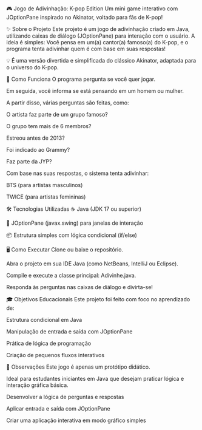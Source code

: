 🎮 Jogo de Adivinhação: K-pop Edition
Um mini game interativo com JOptionPane inspirado no Akinator, voltado para fãs de K-pop!

✨ Sobre o Projeto
Este projeto é um jogo de adivinhação criado em Java, utilizando caixas de diálogo (JOptionPane) para interação com o usuário. A ideia é simples:
Você pensa em um(a) cantor(a) famoso(a) do K-pop, e o programa tenta adivinhar quem é com base em suas respostas!

💡 É uma versão divertida e simplificada do clássico Akinator, adaptada para o universo do K-pop.

🧠 Como Funciona
O programa pergunta se você quer jogar.

Em seguida, você informa se está pensando em um homem ou mulher.

A partir disso, várias perguntas são feitas, como:

O artista faz parte de um grupo famoso?

O grupo tem mais de 6 membros?

Estreou antes de 2013?

Foi indicado ao Grammy?

Faz parte da JYP?

Com base nas suas respostas, o sistema tenta adivinhar:

BTS (para artistas masculinos)

TWICE (para artistas femininas)

🛠 Tecnologias Utilizadas
☕ Java (JDK 17 ou superior)

💬 JOptionPane (javax.swing) para janelas de interação

📦 Estrutura simples com lógica condicional (if/else)

🖥️ Como Executar
Clone ou baixe o repositório.

Abra o projeto em sua IDE Java (como NetBeans, IntelliJ ou Eclipse).

Compile e execute a classe principal: Adivinhe.java.

Responda às perguntas nas caixas de diálogo e divirta-se!

🎓 Objetivos Educacionais
Este projeto foi feito com foco no aprendizado de:

Estrutura condicional em Java

Manipulação de entrada e saída com JOptionPane

Prática de lógica de programação

Criação de pequenos fluxos interativos

📌 Observações
Este jogo é apenas um protótipo didático.

Ideal para estudantes iniciantes em Java que desejam praticar lógica e interação gráfica básica.



Desenvolver a lógica de perguntas e respostas

Aplicar entrada e saída com JOptionPane

Criar uma aplicação interativa em modo gráfico simples
